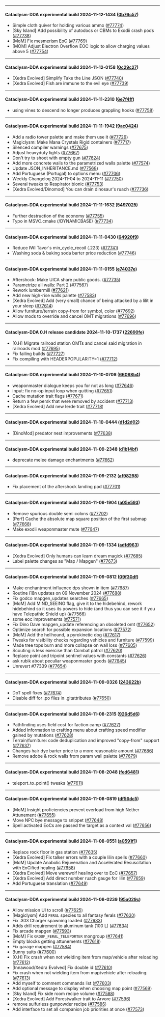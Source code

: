 
---

#### Cataclysm-DDA experimental build 2024-11-12-1434 ([0b76c57](https://github.com/CleverRaven/Cataclysm-DDA/releases/tag/cdda-experimental-2024-11-12-1434))

* Simple cloth quiver for holding various ammo ([#77774](https://github.com/CleverRaven/Cataclysm-DDA/pull/77774))
* [Sky Island] Add possibility of autodocs or CBMs to Exodii crash pods ([#77738](https://github.com/CleverRaven/Cataclysm-DDA/pull/77738))
* [MoM] Fix mesmerism EoC ([#77769](https://github.com/CleverRaven/Cataclysm-DDA/pull/77769))
* [MOM] Adjust Electron Overflow EOC logic to allow charging values above 5 ([#77754](https://github.com/CleverRaven/Cataclysm-DDA/pull/77754))

---

#### Cataclysm-DDA experimental build 2024-11-12-0158 ([0c29c27](https://github.com/CleverRaven/Cataclysm-DDA/releases/tag/cdda-experimental-2024-11-12-0158))

* [Xedra Evolved] Simplify Take the Line JSON ([#77740](https://github.com/CleverRaven/Cataclysm-DDA/pull/77740))
* [Xedra Evolved] Fish are immune to the evil eye ([#77739](https://github.com/CleverRaven/Cataclysm-DDA/pull/77739))

---

#### Cataclysm-DDA experimental build 2024-11-11-2310 ([6e7f4ff](https://github.com/CleverRaven/Cataclysm-DDA/releases/tag/cdda-experimental-2024-11-11-2310))

* using vines to descend no longer produces grappling hooks ([#77758](https://github.com/CleverRaven/Cataclysm-DDA/pull/77758))

---

#### Cataclysm-DDA experimental build 2024-11-11-1942 ([9ac0424](https://github.com/CleverRaven/Cataclysm-DDA/releases/tag/cdda-experimental-2024-11-11-1942))

* Add a radio tower palette and make them use it ([#77729](https://github.com/CleverRaven/Cataclysm-DDA/pull/77729))
* Magiclysm: Make Mana Crystals Rigid containers ([#77717](https://github.com/CleverRaven/Cataclysm-DDA/pull/77717))
* Silenced compiler warnings ([#77675](https://github.com/CleverRaven/Cataclysm-DDA/pull/77675))
* Adjust heavyduty lights ([#77667](https://github.com/CleverRaven/Cataclysm-DDA/pull/77667))
* Don't try to shoot with empty gun ([#77624](https://github.com/CleverRaven/Cataclysm-DDA/pull/77624))
* Add more concrete walls to the parametrized walls palette ([#77574](https://github.com/CleverRaven/Cataclysm-DDA/pull/77574))
* Update JSON_INHERITANCE.md ([#77568](https://github.com/CleverRaven/Cataclysm-DDA/pull/77568))
* Add Portuguese (Portugal) to options menu ([#77706](https://github.com/CleverRaven/Cataclysm-DDA/pull/77706))
* Weekly Changelog 2024-11-04 to 2024-11-11 ([#77750](https://github.com/CleverRaven/Cataclysm-DDA/pull/77750))
* Several tweaks to Respirator bionic ([#77753](https://github.com/CleverRaven/Cataclysm-DDA/pull/77753))
* [Xedra Evolved/Dinomod] You can drain dinosaur's ruach ([#77736](https://github.com/CleverRaven/Cataclysm-DDA/pull/77736))

---

#### Cataclysm-DDA experimental build 2024-11-11-1632 ([5497025](https://github.com/CleverRaven/Cataclysm-DDA/releases/tag/cdda-experimental-2024-11-11-1632))

* Further destruction of the economy ([#77755](https://github.com/CleverRaven/Cataclysm-DDA/pull/77755))
* Typo in MSVC.cmake (/DYNAMICBASE) ([#77734](https://github.com/CleverRaven/Cataclysm-DDA/pull/77734))

---

#### Cataclysm-DDA experimental build 2024-11-11-0430 ([64920f9](https://github.com/CleverRaven/Cataclysm-DDA/releases/tag/cdda-experimental-2024-11-11-0430))

* Reduce IWI Tavor's min_cycle_recoil (.223) ([#77741](https://github.com/CleverRaven/Cataclysm-DDA/pull/77741))
* Washing soda & baking soda barter price reduction ([#77746](https://github.com/CleverRaven/Cataclysm-DDA/pull/77746))

---

#### Cataclysm-DDA experimental build 2024-11-11-0155 ([e74037e](https://github.com/CleverRaven/Cataclysm-DDA/releases/tag/cdda-experimental-2024-11-11-0155))

* Aftershock: Make UICA share public goods. ([#77735](https://github.com/CleverRaven/Cataclysm-DDA/pull/77735))
* Parametrize all walls: Part 2 ([#77567](https://github.com/CleverRaven/Cataclysm-DDA/pull/77567))
* Rework lumbermill ([#77621](https://github.com/CleverRaven/Cataclysm-DDA/pull/77621))
* Add new high-rise walls palette ([#77583](https://github.com/CleverRaven/Cataclysm-DDA/pull/77583))
* [Xedra Evolved] Add (very small) chance of being attacked by a lilit in your sleep ([#77614](https://github.com/CleverRaven/Cataclysm-DDA/pull/77614))
* Allow furniture/terrain copy-from for symbol, color ([#77692](https://github.com/CleverRaven/Cataclysm-DDA/pull/77692))
* Allow mods to override and cancel OMT migrations ([#77696](https://github.com/CleverRaven/Cataclysm-DDA/pull/77696))

---

#### Cataclysm-DDA 0.H release candidate 2024-11-10-1737 ([22690fe](https://github.com/CleverRaven/Cataclysm-DDA/releases/tag/cdda-0.H-2024-11-10-1737))

* [0.H] Migrate railroad station OMTs and cancel said migration in railroads mod ([#77695](https://github.com/CleverRaven/Cataclysm-DDA/pull/77695))
* Fix failing builds ([#77727](https://github.com/CleverRaven/Cataclysm-DDA/pull/77727))
* Fix compiling with HEADERPOPULARITY=1 ([#77712](https://github.com/CleverRaven/Cataclysm-DDA/pull/77712))

---

#### Cataclysm-DDA experimental build 2024-11-10-0706 ([66098b4](https://github.com/CleverRaven/Cataclysm-DDA/releases/tag/cdda-experimental-2024-11-10-0706))

* weaponmaster dialogue keeps you for not as long ([#77646](https://github.com/CleverRaven/Cataclysm-DDA/pull/77646))
* input: fix no-op input loop when quitting ([#77651](https://github.com/CleverRaven/Cataclysm-DDA/pull/77651))
* Cache mutation trait flags ([#77671](https://github.com/CleverRaven/Cataclysm-DDA/pull/77671))
* Return a few persk that were removed by accident ([#77713](https://github.com/CleverRaven/Cataclysm-DDA/pull/77713))
* [Xedra Evolved] Add new Ierde trait ([#77718](https://github.com/CleverRaven/Cataclysm-DDA/pull/77718))

---

#### Cataclysm-DDA experimental build 2024-11-10-0444 ([d1d2d02](https://github.com/CleverRaven/Cataclysm-DDA/releases/tag/cdda-experimental-2024-11-10-0444))

* [DinoMod] predator nest improvements ([#77638](https://github.com/CleverRaven/Cataclysm-DDA/pull/77638))

---

#### Cataclysm-DDA experimental build 2024-11-09-2348 ([d1b14bf](https://github.com/CleverRaven/Cataclysm-DDA/releases/tag/cdda-experimental-2024-11-09-2348))

* deprecate melee damage enchantments ([#77662](https://github.com/CleverRaven/Cataclysm-DDA/pull/77662))

---

#### Cataclysm-DDA experimental build 2024-11-09-2132 ([af98298](https://github.com/CleverRaven/Cataclysm-DDA/releases/tag/cdda-experimental-2024-11-09-2132))

* Fix placement of the aftershock landing pad ([#77701](https://github.com/CleverRaven/Cataclysm-DDA/pull/77701))

---

#### Cataclysm-DDA experimental build 2024-11-09-1904 ([a05e593](https://github.com/CleverRaven/Cataclysm-DDA/releases/tag/cdda-experimental-2024-11-09-1904))

* Remove spurious double semi colons ([#77702](https://github.com/CleverRaven/Cataclysm-DDA/pull/77702))
* [Perf] Cache the absolute map square position of the first submap ([#77668](https://github.com/CleverRaven/Cataclysm-DDA/pull/77668))
* Make exodii weaponmaster mute ([#77647](https://github.com/CleverRaven/Cataclysm-DDA/pull/77647))

---

#### Cataclysm-DDA experimental build 2024-11-09-1334 ([adfd963](https://github.com/CleverRaven/Cataclysm-DDA/releases/tag/cdda-experimental-2024-11-09-1334))

* [Xedra Evolved] Only humans can learn dream magick ([#77685](https://github.com/CleverRaven/Cataclysm-DDA/pull/77685))
* Label palette changes as "Map / Mapgen" ([#77673](https://github.com/CleverRaven/Cataclysm-DDA/pull/77673))

---

#### Cataclysm-DDA experimental build 2024-11-09-0812 ([09f30df](https://github.com/CleverRaven/Cataclysm-DDA/releases/tag/cdda-experimental-2024-11-09-0812))

* Make enchantment influence dps shown in item ([#77687](https://github.com/CleverRaven/Cataclysm-DDA/pull/77687))
* Routine i18n updates on 09 November 2024 ([#77688](https://github.com/CleverRaven/Cataclysm-DDA/pull/77688))
* Fix godco mapgen_updates searches ([#77665](https://github.com/CleverRaven/Cataclysm-DDA/pull/77665))
* [MoM] Add MIND_SEEING flag, give it to the hidebehind, rework hidebehind so it uses its powers to hide (and thus you can see it if you have Telepathic Shield up) ([#77566](https://github.com/CleverRaven/Cataclysm-DDA/pull/77566))
* some eoc improvements ([#77571](https://github.com/CleverRaven/Cataclysm-DDA/pull/77571))
* Fix Dino Dave mapgen_update referencing an obsoleted omt ([#77652](https://github.com/CleverRaven/Cataclysm-DDA/pull/77652))
* Optimize search for possible expansion locations ([#77572](https://github.com/CleverRaven/Cataclysm-DDA/pull/77572))
* [MoM] Add the hellhound, a pyrokinetic dog ([#77617](https://github.com/CleverRaven/Cataclysm-DDA/pull/77617))
* Tweaks for visibility checks regarding vehicles and furniture ([#77599](https://github.com/CleverRaven/Cataclysm-DDA/pull/77599))
* Made tree tops burn and more collapse on wall loss ([#77605](https://github.com/CleverRaven/Cataclysm-DDA/pull/77605))
* Scouting is less exercise than Combat patrol ([#77620](https://github.com/CleverRaven/Cataclysm-DDA/pull/77620))
* Replace point and tripoint sentinel values with constants ([#77626](https://github.com/CleverRaven/Cataclysm-DDA/pull/77626))
* ask rubik about peculiar weaponmaster goods ([#77645](https://github.com/CleverRaven/Cataclysm-DDA/pull/77645))
* Unrevert #77339 ([#77654](https://github.com/CleverRaven/Cataclysm-DDA/pull/77654))

---

#### Cataclysm-DDA experimental build 2024-11-09-0326 ([243622b](https://github.com/CleverRaven/Cataclysm-DDA/releases/tag/cdda-experimental-2024-11-09-0326))

* DoT spell fixes ([#77674](https://github.com/CleverRaven/Cataclysm-DDA/pull/77674))
* Disable diff for .po files in .gitattributes ([#77650](https://github.com/CleverRaven/Cataclysm-DDA/pull/77650))

---

#### Cataclysm-DDA experimental build 2024-11-08-2315 ([926d5d6](https://github.com/CleverRaven/Cataclysm-DDA/releases/tag/cdda-experimental-2024-11-08-2315))

* Pathfinding uses field cost for faction camp ([#77627](https://github.com/CleverRaven/Cataclysm-DDA/pull/77627))
* Added information to crafting menu about crafting speed modifier gained by mutations ([#77628](https://github.com/CleverRaven/Cataclysm-DDA/pull/77628))
* Terrain/furniture: code deduplication and improved "copy-from" support ([#77637](https://github.com/CleverRaven/Cataclysm-DDA/pull/77637))
* Changes hair dye barter price to a more reasonable amount ([#77686](https://github.com/CleverRaven/Cataclysm-DDA/pull/77686))
* Remove adobe & rock walls from param wall palette ([#77679](https://github.com/CleverRaven/Cataclysm-DDA/pull/77679))

---

#### Cataclysm-DDA experimental build 2024-11-08-2048 ([fed6481](https://github.com/CleverRaven/Cataclysm-DDA/releases/tag/cdda-experimental-2024-11-08-2048))

* teleport_to_point() tweaks ([#77611](https://github.com/CleverRaven/Cataclysm-DDA/pull/77611))

---

#### Cataclysm-DDA experimental build 2024-11-08-0819 ([df56dc5](https://github.com/CleverRaven/Cataclysm-DDA/releases/tag/cdda-experimental-2024-11-08-0819))

* [MoM] Insight proficiencies prevent overload from high Nether Attunement ([#77655](https://github.com/CleverRaven/Cataclysm-DDA/pull/77655))
* Move NPC bye message to snippet ([#77648](https://github.com/CleverRaven/Cataclysm-DDA/pull/77648))
* Spell activated EoCs are passed the target as a context val ([#77656](https://github.com/CleverRaven/Cataclysm-DDA/pull/77656))

---

#### Cataclysm-DDA experimental build 2024-11-08-0551 ([a0591f1](https://github.com/CleverRaven/Cataclysm-DDA/releases/tag/cdda-experimental-2024-11-08-0551))

* Replace rock floor in gas station ([#77635](https://github.com/CleverRaven/Cataclysm-DDA/pull/77635))
* [Xedra Evolved] Fix talker errors with a couple lilin spells ([#77660](https://github.com/CleverRaven/Cataclysm-DDA/pull/77660))
* [MoM] Update Anabolic Rejuvenation and Accelerated Resuscitation with EoCified healing ([#77658](https://github.com/CleverRaven/Cataclysm-DDA/pull/77658))
* [Xedra Evolved] Move werewolf healing over to EoC ([#77657](https://github.com/CleverRaven/Cataclysm-DDA/pull/77657))
* [Xedra Evolved] Add direct number ruach gauge for lilin ([#77659](https://github.com/CleverRaven/Cataclysm-DDA/pull/77659))
* Add Portuguese translation ([#77649](https://github.com/CleverRaven/Cataclysm-DDA/pull/77649))

---

#### Cataclysm-DDA experimental build 2024-11-08-0239 ([95a029c](https://github.com/CleverRaven/Cataclysm-DDA/releases/tag/cdda-experimental-2024-11-08-0239))

* Allow mission UI to scroll ([#77625](https://github.com/CleverRaven/Cataclysm-DDA/pull/77625))
* [Magiclysm] Add `FERAL` species to all fantasy ferals ([#77630](https://github.com/CleverRaven/Cataclysm-DDA/pull/77630))
* Fix .303 Charger spawning loaded ([#77633](https://github.com/CleverRaven/Cataclysm-DDA/pull/77633))
* Adds drill requirement to aluminum tank (100 L) ([#77634](https://github.com/CleverRaven/Cataclysm-DDA/pull/77634))
* Fix arcade mapgen ([#77593](https://github.com/CleverRaven/Cataclysm-DDA/pull/77593))
* [MoM] Fix `GROUP_FERAL_TELEPORTER` mongroup ([#77641](https://github.com/CleverRaven/Cataclysm-DDA/pull/77641))
* Empty blocks getting attunements ([#77618](https://github.com/CleverRaven/Cataclysm-DDA/pull/77618))
* Fix garage mapgen ([#77584](https://github.com/CleverRaven/Cataclysm-DDA/pull/77584))
* Bunny suits ([#77600](https://github.com/CleverRaven/Cataclysm-DDA/pull/77600))
* [0.H] Fix crash when not wielding item from map/vehicle after reloading ([#77612](https://github.com/CleverRaven/Cataclysm-DDA/pull/77612))
* [Innawood/Xedra Evolved] Fix double id ([#77610](https://github.com/CleverRaven/Cataclysm-DDA/pull/77610))
* Fix crash when not wielding item from map/vehicle after reloading ([#77613](https://github.com/CleverRaven/Cataclysm-DDA/pull/77613))
* Add myself to comment commands list ([#77603](https://github.com/CleverRaven/Cataclysm-DDA/pull/77603))
* Add optional message to display when choosing map point ([#77569](https://github.com/CleverRaven/Cataclysm-DDA/pull/77569))
* [Sky Island] Fix side room recipe volume ([#77588](https://github.com/CleverRaven/Cataclysm-DDA/pull/77588))
* [Xedra Evolved] Add Forestwalker trait to Arvore ([#77596](https://github.com/CleverRaven/Cataclysm-DDA/pull/77596))
* remove sulfurless gunpowder recipe ([#77586](https://github.com/CleverRaven/Cataclysm-DDA/pull/77586))
* Add interface to set all companion job priorities at once ([#77573](https://github.com/CleverRaven/Cataclysm-DDA/pull/77573))
